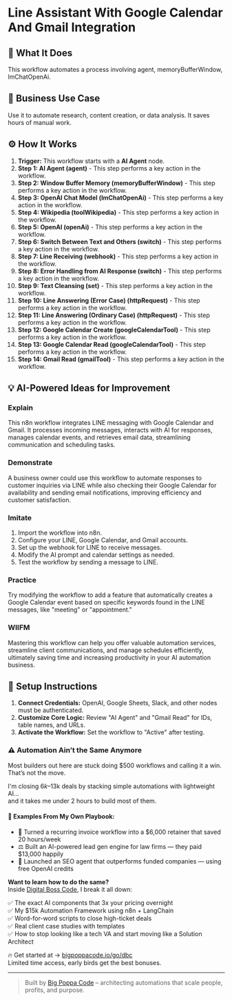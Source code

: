 # Line Assistant With Google Calendar And Gmail Integration

## 🚀 What It Does
This workflow automates a process involving agent, memoryBufferWindow, lmChatOpenAi.

## 💼 Business Use Case
Use it to automate research, content creation, or data analysis. It saves hours of manual work.

## ⚙️ How It Works
1.  **Trigger:** This workflow starts with a **AI Agent** node.
2. **Step 1: AI Agent (agent)** - This step performs a key action in the workflow.
3. **Step 2: Window Buffer Memory (memoryBufferWindow)** - This step performs a key action in the workflow.
4. **Step 3: OpenAI Chat Model (lmChatOpenAi)** - This step performs a key action in the workflow.
5. **Step 4: Wikipedia (toolWikipedia)** - This step performs a key action in the workflow.
6. **Step 5: OpenAI (openAi)** - This step performs a key action in the workflow.
7. **Step 6: Switch Between Text and Others (switch)** - This step performs a key action in the workflow.
8. **Step 7: Line Receiving (webhook)** - This step performs a key action in the workflow.
9. **Step 8: Error Handling from AI Response (switch)** - This step performs a key action in the workflow.
10. **Step 9: Text Cleansing (set)** - This step performs a key action in the workflow.
11. **Step 10: Line Answering (Error Case) (httpRequest)** - This step performs a key action in the workflow.
12. **Step 11: Line Answering (Ordinary Case) (httpRequest)** - This step performs a key action in the workflow.
13. **Step 12: Google Calendar Create (googleCalendarTool)** - This step performs a key action in the workflow.
14. **Step 13: Google Calendar Read (googleCalendarTool)** - This step performs a key action in the workflow.
15. **Step 14: Gmail Read (gmailTool)** - This step performs a key action in the workflow.

## 💡 AI-Powered Ideas for Improvement
### Explain
This n8n workflow integrates LINE messaging with Google Calendar and Gmail. It processes incoming messages, interacts with AI for responses, manages calendar events, and retrieves email data, streamlining communication and scheduling tasks.

### Demonstrate
A business owner could use this workflow to automate responses to customer inquiries via LINE while also checking their Google Calendar for availability and sending email notifications, improving efficiency and customer satisfaction.

### Imitate
1. Import the workflow into n8n.
2. Configure your LINE, Google Calendar, and Gmail accounts.
3. Set up the webhook for LINE to receive messages.
4. Modify the AI prompt and calendar settings as needed.
5. Test the workflow by sending a message to LINE.

### Practice
Try modifying the workflow to add a feature that automatically creates a Google Calendar event based on specific keywords found in the LINE messages, like "meeting" or "appointment." 

### WIIFM
Mastering this workflow can help you offer valuable automation services, streamline client communications, and manage schedules efficiently, ultimately saving time and increasing productivity in your AI automation business.

## 🔧 Setup Instructions
1. **Connect Credentials:** OpenAI, Google Sheets, Slack, and other nodes must be authenticated.
2. **Customize Core Logic:** Review "AI Agent" and "Gmail Read" for IDs, table names, and URLs.
3. **Activate the Workflow:** Set the workflow to "Active" after testing.

### ⚠️ Automation Ain’t the Same Anymore

Most builders out here are stuck doing $500 workflows and calling it a win.  
That’s not the move.  

I'm closing $6k–$13k deals by stacking simple automations with lightweight AI...  
and it takes me under 2 hours to build most of them.

#### 🧠 Examples From My Own Playbook:
- 🔁 Turned a recurring invoice workflow into a $6,000 retainer that saved 20 hours/week  
- ⚖️ Built an AI-powered lead gen engine for law firms — they paid $13,000 happily  
- 🚀 Launched an SEO agent that outperforms funded companies — using free OpenAI credits  

**Want to learn how to do the same?**  
Inside [Digital Boss Code](https://bigpoppacode.io/go/dbc), I break it all down:

✅ The exact AI components that 3x your pricing overnight  
✅ My $15k Automation Framework using n8n + LangChain  
✅ Word-for-word scripts to close high-ticket deals  
✅ Real client case studies with templates  
✅ How to stop looking like a tech VA and start moving like a Solution Architect  

🔥 Get started at → [bigpoppacode.io/go/dbc](https://bigpoppacode.io/go/dbc)  
Limited time access, early birds get the best bonuses.

---
> Built by [Big Poppa Code](https://bigpoppacode.io) – architecting automations that scale people, profits, and purpose.
